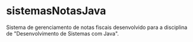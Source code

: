 # sistemasNotasJava
Sistema de gerenciamento de notas fiscais desenvolvido para a disciplina de "Desenvolvimento de Sistemas com Java".
